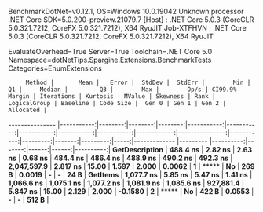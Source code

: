 
BenchmarkDotNet=v0.12.1, OS=Windows 10.0.19042
Unknown processor
.NET Core SDK=5.0.200-preview.21079.7
  [Host]     : .NET Core 5.0.3 (CoreCLR 5.0.321.7212, CoreFX 5.0.321.7212), X64 RyuJIT
  Job-XTFHVN : .NET Core 5.0.3 (CoreCLR 5.0.321.7212, CoreFX 5.0.321.7212), X64 RyuJIT

EvaluateOverhead=True  Server=True  Toolchain=.NET Core 5.0  
Namespace=dotNetTips.Spargine.Extensions.BenchmarkTests  Categories=EnumExtensions  

         Method |       Mean |   Error |  StdDev |  StdErr |        Min |         Q1 |     Median |         Q3 |        Max |        Op/s | CI99.9% Margin | Iterations | Kurtosis | MValue | Skewness | Rank | LogicalGroup | Baseline | Code Size |  Gen 0 | Gen 1 | Gen 2 | Allocated |
--------------- |-----------:|--------:|--------:|--------:|-----------:|-----------:|-----------:|-----------:|-----------:|------------:|---------------:|-----------:|---------:|-------:|---------:|-----:|------------- |--------- |----------:|-------:|------:|------:|----------:|
 **GetDescription** |   **488.4 ns** | **2.82 ns** | **2.63 ns** | **0.68 ns** |   **484.4 ns** |   **486.4 ns** |   **488.9 ns** |   **490.2 ns** |   **492.3 ns** | **2,047,597.9** |       **2.817 ns** |      **15.00** |    **1.597** |  **2.000** |   **0.0062** |    **1** |            ***** |       **No** |     **269 B** | **0.0019** |     **-** |     **-** |      **24 B** |
       **GetItems** | **1,077.7 ns** | **5.85 ns** | **5.47 ns** | **1.41 ns** | **1,066.6 ns** | **1,075.1 ns** | **1,077.2 ns** | **1,081.9 ns** | **1,085.6 ns** |   **927,881.4** |       **5.847 ns** |      **15.00** |    **2.129** |  **2.000** |  **-0.1580** |    **2** |            ***** |       **No** |     **422 B** | **0.0553** |     **-** |     **-** |     **512 B** |
